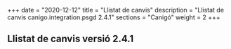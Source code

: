 +++
date        = "2020-12-12"
title       = "Llistat de canvis"
description = "Llistat de canvis canigo.integration.psgd 2.4.1"
sections    = "Canigó"
weight		= 2
+++

## Llistat de canvis versió 2.4.1


